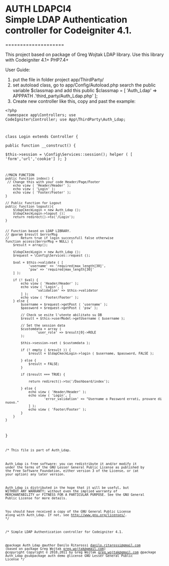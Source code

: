 # AUTH LDAPCI4<br>Simple LDAP Authentication controller for Codeigniter 4.1.
====================

This project based on package of Greg Wojtak LDAP library.
Use this library with Codeigniter 4.1+ PHP7.4+

User Guide: 
1. put the file in folder project app/ThirdParty/
2. set autoload class, go to app/Config/Autoload.php search the public variable $classmap and add this
public $classmap = [
'Auth_Ldap' => APPPATH .'third_party/Auth_Ldap.php'
];
3. Create new controller like this, copy and past the example:<br>

<code><?php<br>
namespace app\Controllers;
use CodeIgniter\Controller; 
use App\ThirdParty\Auth_Ldap;
 
class Login extends Controller { 	
	public function __construct() {		
		$this->session = \Config\Services::session();
		helper ( [ 'form','url','cookie'] );
	}
	
	//MAIN FUNCTION	 
	public function index() {	
	 // Change this with your code Header/Page/Footer	
		echo view ( 'Header/Header' );
		echo view ( 'Login' );
		echo view ( 'Footer/Footer' );
	}

	// Public function for Logout
	public function logout(){
		$ldapCkeckLogin = new Auth_Ldap ();
		$ldapCkeckLogin->logout ();
		return redirect()->to('/Login'); 
	}
	
	
	// Function based on LDAP LIBRARY.
	// @param $result $errorMsg
	//  	Return true if login successfull false otherwise
	function access($errorMsg = NULL) {
		$result = array();
	
		$ldapCkeckLogin = new Auth_Ldap ();
		$request = \Config\Services::request ();

		$val = $this->validate ( [ 
				'username' => 'required|max_length[30]',
				'psw' => 'required|max_length[30]'
		] );

		if (! $val) {
			echo view ( 'Header/Header' );
			echo view ( 'Login', [ 
					'validation' => $this->validator
			] );
			echo view ( 'Footer/Footer' );
		} else {
			$username = $request->getPost ( 'username' );
			$password = $request->getPost ( 'psw' );

			// Check se esite l'utente abilitato su DB
			$result = $this->userModel->getUsername ( $username );
			
			// Set the session data
			$customdata = array (
					'user_role' => $result[0]->ROLE
			);
			
			$this->session->set ( $customdata );			
			
			if (! empty ( $result )) {
				$result = $ldapCkeckLogin->login ( $username, $password, FALSE );				
				
			} else {
				$result = FALSE;
			}

			if ($result === TRUE) {				
				
				return redirect()->to('/Dashboard/index'); 
				
			} else {
				echo view ( 'Header/Header' );
				echo view ( 'Login', [ 
						'error_validation' => "Username o Password errati, provare di nuovo."
				] );
				echo view ( 'Footer/Footer' );
			}
		}		
	}	
}
<code>



/*
  This file is part of Auth_Ldap.

 Auth_Ldap is free software: you can redistribute it and/or modify
 it under the terms of the GNU Lesser General Public License as published by
 the Free Software Foundation, either version 3 of the License, or
 (at your option) any later version.

 Auth_Ldap is distributed in the hope that it will be useful,
 but WITHOUT ANY WARRANTY; without even the implied warranty of
 MERCHANTABILITY or FITNESS FOR A PARTICULAR PURPOSE. See the
 GNU General Public License for more details.
 
 You should have received a copy of the GNU General Public License
 along with Auth_Ldap. If not, see <http://www.gnu.org/licenses/>. 
*/

/*
  Simple LDAP Authentication controller for Codeigniter 4.1.
 
  @package Auth_Ldap
  @author Danilo Ritarossi danilo.ritarossi@gmail.com (based on package Greg Wojtak <greg.wojtak@gmail.com>)
  @copyright Copyright © 2010,2011 by Greg Wojtak <greg.wojtak@gmail.com>
  @package Auth_Ldap
  @subpackage auth demo
  @license GNU Lesser General Public License
*/